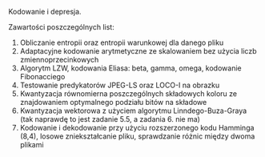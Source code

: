 Kodowanie i depresja.

Zawartości poszczególnych list:

1. Obliczanie entropii oraz entropii warunkowej dla danego pliku
2. Adaptacyjne kodowanie arytmetyczne ze skalowaniem bez użycia liczb zmiennoprzecinkowych
3. Algorytm LZW, kodowania Eliasa: beta, gamma, omega, kodowanie Fibonacciego
4. Testowanie predykatorów JPEG-LS oraz LOCO-I na obrazku
5. Kwantyzacja równomierna poszczególnych składowych koloru ze znajdowaniem optymalnego podziału bitów na składowe  
6. Kwantyzacja wektorowa z użyciem algorytmu Linndego-Buza-Graya (tak naprawdę to jest zadanie 5.5, a zadania 6. nie ma)
7. Kodowanie i dekodowanie przy użyciu rozszerzonego kodu Hamminga (8,4), losowe zniekształcanie pliku, sprawdzanie różnic między dwoma plikami
